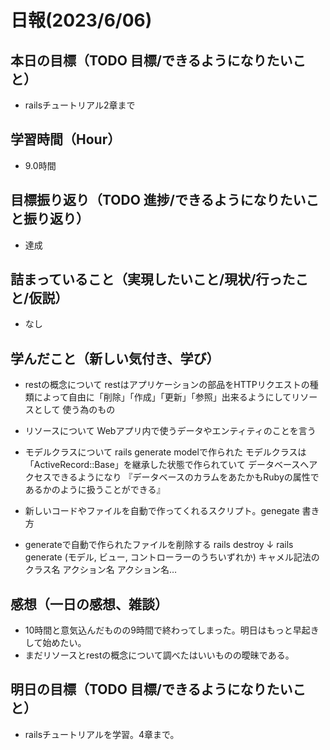 # 日報(2023/6/06)

## 本日の目標（TODO 目標/できるようになりたいこと）

- railsチュートリアル2章まで

## 学習時間（Hour）
- 9.0時間

## 目標振り返り（TODO 進捗/できるようになりたいこと振り返り）
- 達成

## 詰まっていること（実現したいこと/現状/行ったこと/仮説）

- なし


## 学んだこと（新しい気付き、学び）
-  restの概念について
restはアプリケーションの部品をHTTPリクエストの種類によって自由に「削除」「作成」「更新」「参照」出来るようにしてリソースとして
使う為のもの

- リソースについて
Webアプリ内で使うデータやエンティティのことを言う

- モデルクラスについて
rails generate modelで作られた
モデルクラスは「ActiveRecord::Base」を継承した状態で作られていて
データベースへアクセスできるようになり
『データベースのカラムをあたかもRubyの属性であるかのように扱うことができる』

- 新しいコードやファイルを自動で作ってくれるスクリプト。genegate
書き方

- generateで自動で作られたファイルを削除する
rails destroy
↓
rails generate (モデル, ビュー, コントローラーのうちいずれか) キャメル記法のクラス名 アクション名 アクション名…


## 感想（一日の感想、雑談）

- 10時間と意気込んだものの9時間で終わってしまった。明日はもっと早起きして始めたい。
- まだリソースとrestの概念について調べたはいいものの曖昧である。

## 明日の目標（TODO 目標/できるようになりたいこと）

- railsチュートリアルを学習。4章まで。